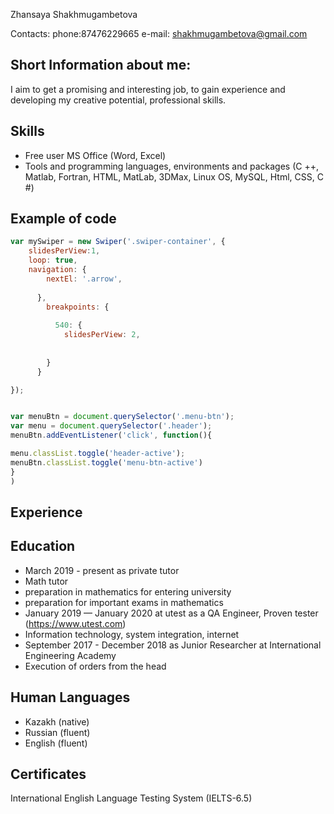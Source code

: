 Zhansaya Shakhmugambetova

Contacts:
phone:87476229665
e-mail: shakhmugambetova@gmail.com

Short Information about me:
-----------------------------------
I aim to get a promising and interesting job, to gain experience and developing my  creative potential, professional skills.

Skills
-------------------------
- Free user MS Office (Word, Excel)
- Tools and programming languages, environments and packages (C ++, Matlab, Fortran, HTML, MatLab, 3DMax, Linux OS, MySQL, Html, CSS, C #)

Example of code
-----------------------------
```javascript
var mySwiper = new Swiper('.swiper-container', {
    slidesPerView:1,
    loop: true,
    navigation: {
        nextEl: '.arrow',
        
      },
        breakpoints: {
        
          540: {
            slidesPerView: 2,
        
          
        }
      }

});


var menuBtn = document.querySelector('.menu-btn');
var menu = document.querySelector('.header');
menuBtn.addEventListener('click', function(){

menu.classList.toggle('header-active');
menuBtn.classList.toggle('menu-btn-active')
}
)
```
Experience
-----------------------


Education
----------------
* March 2019 - present as  private tutor
 * Math tutor
 * preparation in mathematics for entering university 
 * preparation for important exams in mathematics
* January 2019 — January 2020  at utest as a QA Engineer, Proven tester   (https://www.utest.com)
 * Information technology, system integration, internet
* September 2017 - December 2018 as Junior Researcher at International Engineering Academy
 * Execution of orders from the head

Human Languages
------------------
* Kazakh (native)
* Russian (fluent)
* English (fluent)

Certificates
-----------
International English Language Testing System (IELTS-6.5)
